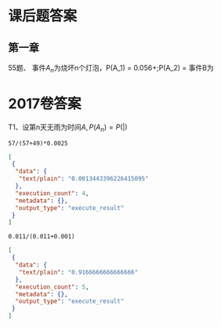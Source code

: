 # 课后题答案

## 第一章
55题、
事件$A_n$为烧坏n个灯泡，P(A_1) = 0.056+;P(A_2) = 
事件B为     


# 2017卷答案

T1、设第n天无雨为时间$A,P(A_n) = P( \vert )$

```{.python .input  n=4}
57/(57+49)*0.0025
```

```{.json .output n=4}
[
 {
  "data": {
   "text/plain": "0.0013443396226415095"
  },
  "execution_count": 4,
  "metadata": {},
  "output_type": "execute_result"
 }
]
```

```{.python .input  n=5}
0.011/(0.011+0.001)
```

```{.json .output n=5}
[
 {
  "data": {
   "text/plain": "0.9166666666666666"
  },
  "execution_count": 5,
  "metadata": {},
  "output_type": "execute_result"
 }
]
```
